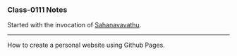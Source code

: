 ### Class-0111 Notes

Started with the invocation of [Sahanavavathu](https://youtu.be/OUu1uxzvkgc?t=486).  

---

How to create a personal website using Github Pages.








